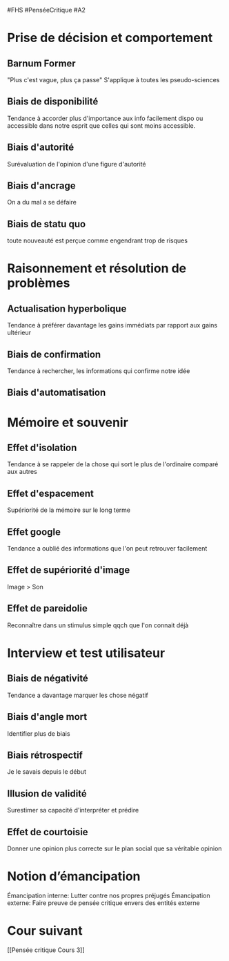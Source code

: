 #FHS #PenséeCritique #A2 
# Prise de décision et comportement
## Barnum Former
"Plus c'est vague, plus ça passe"
S'applique à toutes les pseudo-sciences

## Biais de disponibilité
Tendance à accorder plus d'importance aux info facilement dispo ou accessible dans notre esprit que celles qui sont moins accessible.

## Biais d'autorité
Surévaluation de l'opinion d'une figure d'autorité

## Biais d'ancrage
On a du mal a se défaire

## Biais de statu quo
toute nouveauté est perçue comme engendrant trop de risques

# Raisonnement et résolution de problèmes
## Actualisation hyperbolique
Tendance à préférer davantage les gains immédiats par rapport aux gains ultérieur

## Biais de confirmation
Tendance à rechercher, les informations qui confirme notre idée

## Biais d'automatisation



# Mémoire et souvenir
## Effet d'isolation
Tendance à se rappeler de la chose qui sort le plus de l'ordinaire comparé aux autres

## Effet d'espacement
Supériorité de la mémoire sur le long terme

## Effet google
Tendance a oublié des informations que l'on peut retrouver facilement

## Effet de supériorité d'image
Image > Son

## Effet de pareidolie
Reconnaître dans un stimulus simple qqch que l'on connait déjà

# Interview et test utilisateur
## Biais de négativité
Tendance a davantage marquer les chose négatif

## Biais d'angle mort
Identifier plus de biais

## Biais rétrospectif
Je le savais depuis le début

## Illusion de validité
Surestimer sa capacité d'interpréter et prédire

## Effet de courtoisie
Donner une opinion plus correcte sur le plan social que sa véritable opinion

# Notion d’émancipation
Émancipation interne: Lutter contre nos propres préjugés
Émancipation externe: Faire preuve de pensée critique envers des entités externe

# Cour suivant
[[Pensée critique Cours 3]]